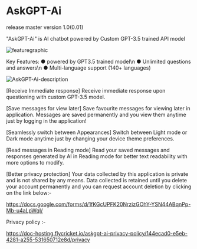 # AskGPT-Ai
release master version 1.0(0.01)

"AskGPT-Ai" is AI chatbot powered by Custom GPT-3.5 trained API model

![featuregraphic](https://github.com/1-Pankaj/AskGPT-Ai/assets/113083122/14e845b2-818d-4397-b748-799226a83759)

Key Features:
● powered by GPT3.5 trained model\n
● Unlimited questions and answers\n
● Multi-language support (140+ languages)


![AskGPT-Ai-description](https://github.com/1-Pankaj/AskGPT-Ai/assets/113083122/9722f617-e805-46ac-aa78-6816a061875c)




[Receive Immediate response]
Receive immediate response upon questioning with custom GPT-3.5 model.

[Save messages for view later]
Save favourite messages for viewing later in application. Messages are saved permanently and you view them anytime just by logging in the application!

[Seamlessly switch between Appearances]
Switch between Light mode or Dark mode anytime just by changing your device theme preferences.

[Read messages in Reading mode]
Read your saved messages and responses generated by AI in Reading mode for better text readability with more options to modify.

[Better privacy protection]
Your data collected by this application is private and is not shared by any means. Data collected is retained until you delete your account permanently and you can request account deletion by clicking on the link below:-

https://docs.google.com/forms/d/1fKGcUPFK20NrzizGOhY-YSN44ABqnPp-Mb-u4aLpWqI/

Privacy policy :-

https://doc-hosting.flycricket.io/askgpt-ai-privacy-policy/144ecad0-e5eb-4281-a255-531650712e8d/privacy
